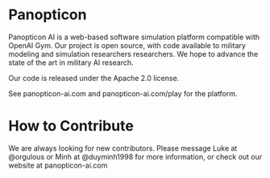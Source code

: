 # Panopticon
Panopticon AI is a web-based software simulation platform compatible with OpenAI Gym. Our project is open source,
with code available to military modeling and simulation researchers researchers. 
We hope to advance the state of the art in military AI research.

Our code is released under the Apache 2.0 license.

See panopticon-ai.com and panopticon-ai.com/play for the platform.


# How to Contribute 

We are always looking for new contributors. Please message Luke at @orgulous or Minh at @duyminh1998 for more information, or check out our website at panopticon-ai.com
